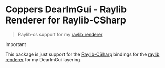 # Coppers DearImGui - Raylib Renderer for Raylib-CSharp

> Raylib-cs support for my [raylib renderer](https://www.nuget.org/packages/CopperDevs.DearImGui.Renderer.Raylib)

> [!IMPORTANT]
> This package is just support for the [Raylib-CSharp](https://github.com/MrScautHD/Raylib-CSharp) bindings for the [raylib renderer](https://www.nuget.org/packages/CopperDevs.DearImGui.Renderer.Raylib) for my DearImGui layering
